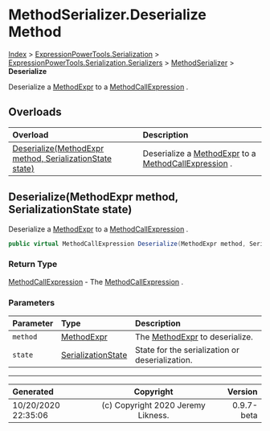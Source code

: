 ﻿# MethodSerializer.Deserialize Method

[Index](../index.md) > [ExpressionPowerTools.Serialization](ExpressionPowerTools.Serialization.a.md) > [ExpressionPowerTools.Serialization.Serializers](ExpressionPowerTools.Serialization.Serializers.n.md) > [MethodSerializer](ExpressionPowerTools.Serialization.Serializers.MethodSerializer.cs.md) > **Deserialize**

Deserialize a [MethodExpr](ExpressionPowerTools.Serialization.Serializers.MethodExpr.cs.md) to a [MethodCallExpression](https://docs.microsoft.com/dotnet/api/system.linq.expressions.methodcallexpression) .

## Overloads

| Overload | Description |
| :-- | :-- |
| [Deserialize(MethodExpr method, SerializationState state)](#deserializemethodexpr-method-serializationstate-state) | Deserialize a [MethodExpr](ExpressionPowerTools.Serialization.Serializers.MethodExpr.cs.md) to a [MethodCallExpression](https://docs.microsoft.com/dotnet/api/system.linq.expressions.methodcallexpression) . |
## Deserialize(MethodExpr method, SerializationState state)

Deserialize a [MethodExpr](ExpressionPowerTools.Serialization.Serializers.MethodExpr.cs.md) to a [MethodCallExpression](https://docs.microsoft.com/dotnet/api/system.linq.expressions.methodcallexpression) .

```csharp
public virtual MethodCallExpression Deserialize(MethodExpr method, SerializationState state)
```

### Return Type

 [MethodCallExpression](https://docs.microsoft.com/dotnet/api/system.linq.expressions.methodcallexpression)  - The [MethodCallExpression](https://docs.microsoft.com/dotnet/api/system.linq.expressions.methodcallexpression) .

### Parameters

| Parameter | Type | Description |
| :-- | :-- | :-- |
| `method` | [MethodExpr](ExpressionPowerTools.Serialization.Serializers.MethodExpr.cs.md) | The [MethodExpr](ExpressionPowerTools.Serialization.Serializers.MethodExpr.cs.md) to deserialize. |
| `state` | [SerializationState](ExpressionPowerTools.Serialization.Serializers.SerializationState.cs.md) | State for the serialization or deserialization. |



---

| Generated | Copyright | Version |
| :-- | :-: | --: |
| 10/20/2020 22:35:06 | (c) Copyright 2020 Jeremy Likness. | 0.9.7-beta |
